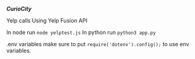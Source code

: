 ***CurioCity***

Yelp calls
Using Yelp Fusion API

In node run 
`node yelptest.js`
In python run 
`python3 app.py`

.env variables
make sure to put `require('dotenv').config();` to use env variables.
